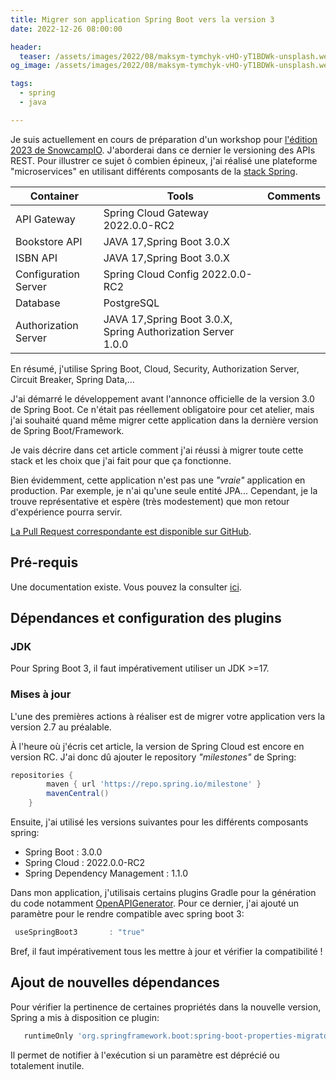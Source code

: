 ```yaml
---
title: Migrer son application Spring Boot vers la version 3
date: 2022-12-26 08:00:00

header:
  teaser: /assets/images/2022/08/maksym-tymchyk-vHO-yT1BDWk-unsplash.webp
og_image: /assets/images/2022/08/maksym-tymchyk-vHO-yT1BDWk-unsplash.webp

tags:
  - spring
  - java

---
```


Je suis actuellement en cours de préparation d'un workshop pour [l'édition 2023 de SnowcampIO](https://snowcamp.io/fr/). 
J'aborderai dans ce dernier le versioning des APIs REST. 
Pour illustrer ce sujet ô combien épineux, j'ai réalisé une plateforme "microservices" en utilisant différents composants de la [stack Spring](https://spring.io/).


| Container | Tools                                                        | Comments |
|---|--------------------------------------------------------------|---|
| API Gateway | Spring Cloud Gateway 2022.0.0-RC2                                |  |
| Bookstore API | JAVA 17,Spring Boot 3.0.X                                    |  |
| ISBN API | JAVA 17,Spring Boot 3.0.X                                    |  |
| Configuration Server | Spring Cloud Config 2022.0.0-RC2                                |  |
| Database | PostgreSQL                                                   |  |
| Authorization Server | JAVA 17,Spring Boot 3.0.X, Spring Authorization Server 1.0.0 |  |


En résumé, j'utilise Spring Boot, Cloud, Security, Authorization Server, Circuit Breaker, Spring Data,...

J'ai démarré le développement avant l'annonce officielle de la version 3.0 de Spring Boot. 
Ce n'était pas réellement obligatoire pour cet atelier, mais j'ai souhaité quand même migrer cette application dans la dernière version de Spring Boot/Framework.

Je vais décrire dans cet article comment j'ai réussi à migrer toute cette stack et les choix que j'ai fait pour que ça fonctionne.

Bien évidemment, cette application n'est pas une _"vraie"_ application en production. 
Par exemple, je n'ai qu'une seule entité JPA...
Cependant, je la trouve représentative et espère (très modestement) que mon retour d'expérience pourra servir.

[La Pull Request correspondante est disponible sur GitHub](https://github.com/alexandre-touret/rest-apis-versioning-workshop/pull/11/files).

## Pré-requis

Une documentation existe. 
Vous pouvez la consulter [ici](https://github.com/spring-projects/spring-boot/wiki/Spring-Boot-3.0-Migration-Guide).

## Dépendances et configuration des plugins

### JDK

Pour Spring Boot 3, il faut impérativement utiliser un JDK >=17.

### Mises à jour

L'une des premières actions à réaliser est de migrer votre application vers la version 2.7 au préalable.

À l'heure où j'écris cet article, la version de Spring Cloud est encore en version RC. J'ai donc dû ajouter le repository _"milestones"_ de Spring:

```groovy
repositories {
        maven { url 'https://repo.spring.io/milestone' }
        mavenCentral()
    }
```

Ensuite, j'ai utilisé les versions suivantes pour les différents composants spring:

* Spring Boot : 3.0.0
* Spring Cloud : 2022.0.0-RC2
* Spring Dependency Management : 1.1.0

Dans mon application, j'utilisais certains plugins Gradle pour la génération du code notamment [OpenAPIGenerator](https://openapi-generator.tech/docs/generators/spring/). Pour ce dernier, j'ai ajouté un paramètre pour le rendre compatible avec spring boot 3:

```groovy
 useSpringBoot3       : "true"
```

Bref, il faut impérativement tous les mettre à jour et vérifier la compatibilité !

## Ajout de nouvelles dépendances

Pour vérifier la pertinence de certaines propriétés dans la nouvelle version, Spring a mis à disposition ce plugin:

```groovy
   runtimeOnly 'org.springframework.boot:spring-boot-properties-migrator'
```

Il permet de notifier à l'exécution si un paramètre est déprécié ou totalement inutile.  
